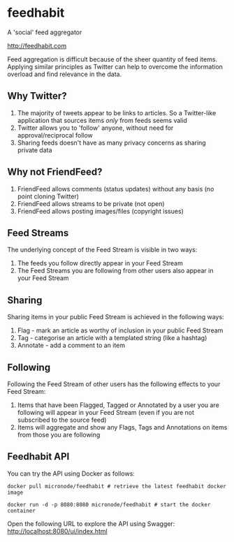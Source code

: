 feedhabit
=========

A 'social' feed aggregator

http://feedhabit.com

Feed aggregation is difficult because of the sheer quantity of feed items. Applying similar principles as Twitter
can help to overcome the information overload and find relevance in the data.

Why Twitter?
------------

 1. The majority of tweets appear to be links to articles. So a Twitter-like application that sources items _only_ from feeds seems valid
 2. Twitter allows you to 'follow' anyone, without need for approval/reciprocal follow
 3. Sharing feeds doesn't have as many privacy concerns as sharing private data

Why not FriendFeed?
-------------------

 1. FriendFeed allows comments (status updates) without any basis (no point cloning Twitter)
 2. FriendFeed allows streams to be private (not open)
 3. FriendFeed allows posting images/files (copyright issues)

Feed Streams
------------

The underlying concept of the Feed Stream is visible in two ways:

 1. The feeds you follow directly appear in your Feed Stream
 2. The Feed Streams you are following from other users also appear in your Feed Stream

Sharing
-------

Sharing items in your public Feed Stream is achieved in the following ways:

 1. Flag - mark an article as worthy of inclusion in your public Feed Stream
 2. Tag - categorise an article with a templated string (like a hashtag)
 3. Annotate - add a comment to an item

Following
---------

Following the Feed Stream of other users has the following effects to your Feed Stream:

 1. Items that have been Flagged, Tagged or Annotated by a user you are following will appear in your Feed Stream (even if you are not subscribed to the source feed)
 2. Items will aggregate and show any Flags, Tags and Annotations on items from those you are following

## Feedhabit API

You can try the API using Docker as follows:

`docker pull micronode/feedhabit # retrieve the latest feedhabit docker image`

`docker run -d -p 8080:8080 micronode/feedhabit # start the docker container`

Open the following URL to explore the API using Swagger: [http://localhost:8080/ui/index.html]()

